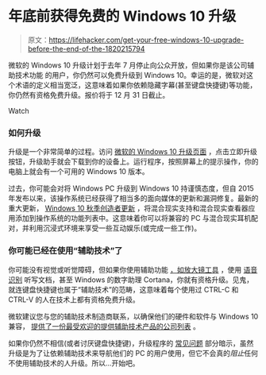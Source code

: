 # 年底前获得免费的 Windows 10 升级

> 原文：<https://lifehacker.com/get-your-free-windows-10-upgrade-before-the-end-of-the-1820215794>

微软的 Windows 10 升级计划于去年 7 月停止向公众开放，但如果你是该公司辅助技术功能 的用户，你仍然可以免费升级到 Windows 10。幸运的是，微软对这个术语的定义相当宽泛，这意味着如果你依赖隐藏字幕(甚至键盘快捷键)等功能，你仍然有资格免费升级。报价将于 12 月 31 日截止。

Watch

### **如何升级**

升级是一个非常简单的过程。访问 [微软的 Windows 10 升级页面](https://www.microsoft.com/en-us/accessibility/windows10upgrade) ，点击立即升级按钮，升级助手就会下载到你的设备上。运行程序，按照屏幕上的提示操作，你的电脑上就会有一个可用的 Windows 10 版本。

过去，你可能会对将 Windows PC 升级到 Windows 10 持谨慎态度，但自 2015 年发布以来，该操作系统已经获得了相当多的面向媒体的更新和漏洞修复。最新的重大更新， [Windows 10 秋季创造者更新](https://lifehacker.com/how-to-download-the-fall-creator-s-update-on-windows-10-1819645249) ，将混合现实支持和混合现实查看器应用添加到操作系统的功能列表中。这意味着你可以将兼容的 PC 与混合现实耳机配对，并利用沉浸式环境来享受一些互动娱乐(或完成一些工作)。

### **你可能已经在使用“辅助技术”了**

你可能没有视觉或听觉障碍，但如果你使用辅助功能 [，如放大镜工具](https://support.microsoft.com/en-us/help/11542/windows-use-magnifier) ，使用 [语音识别](https://support.microsoft.com/en-us/help/12427/windows-speech-recognition-commands) 听写文档，甚至 Windows 的数字助理 Cortana，你就有资格升级。见鬼，就连键盘快捷键也属于“辅助技术”的范畴，这意味着每个使用过 CTRL-C 和 CTRL-V 的人在技术上都有资格免费升级。

微软建议您与您的辅助技术制造商联系，以确保他们的硬件和软件与 Windows 10 兼容， [提供了一份最受欢迎的提供辅助技术产品的公司列表](https://www.microsoft.com/en-us/Accessibility/assistive-technology-partners) 。

如果你仍然不相信(或者讨厌键盘快捷键)，升级程序的 [常见问题](https://www.microsoft.com/en-us/accessibility/windows10upgrade) 部分暗示，虽然升级是为了让依赖辅助技术来导航他们的 PC 的用户使用，但它不会真的*阻止*任何不使用辅助技术的人升级。所以…开始吧。